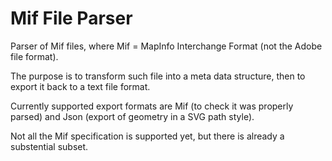 Mif File Parser
===============

Parser of Mif files, where Mif = MapInfo Interchange Format (not the Adobe file format).

The purpose is to transform such file into a meta data structure, then to export it back to a text file format.

Currently supported export formats are Mif (to check it was properly parsed) and Json (export of geometry in a SVG path style).

Not all the Mif specification is supported yet, but there is already a substential subset.
